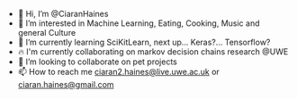 - 👋 Hi, I’m @CiaranHaines
- 👀 I’m interested in Machine Learning, Eating, Cooking, Music and general Culture
- 🌱 I’m currently learning SciKitLearn, next up... Keras?... Tensorflow?
- 🔥 I'm currently collaborating on markov decision chains research @UWE
- 💞️ I’m looking to collaborate on pet projects
- 📫 How to reach me ciaran2.haines@live.uwe.ac.uk or ciaran.haines@gmail.com

<!---
CiaranHaines/CiaranHaines is a ✨ special ✨ repository because its `README.md` (this file) appears on your GitHub profile.
You can click the Preview link to take a look at your changes.
--->
